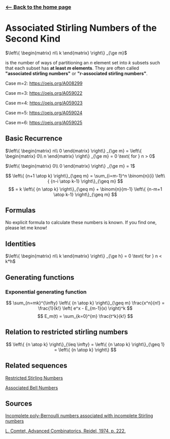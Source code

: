 <!-- title: Associated Stirling Numbers -->

### [<-- Back to the home page](index.md)

# Associated Stirling Numbers of the Second Kind
$\left\{
\begin{matrix}
    n\\
    k
\end{matrix}
\right\}
_{\ge m}$ 

is the number of ways of partitioning an $n$ element set into $k$ subsets such that each subset has **at least $m$ elements**. They are often called **"associated stirling numbers"** or **"r-associated stirling numbers"**. 

Case m=2: https://oeis.org/A008299

Case m=3: https://oeis.org/A059022

Case m=4: https://oeis.org/A059023
 
Case m=5: https://oeis.org/A059024

Case m=6: https://oeis.org/A059025

## Basic Recurrence


$\left\{
\begin{matrix}
    n\\
    0
\end{matrix}
\right\}
_{\ge m}
= \left\{
\begin{matrix}
    0\\
    n
\end{matrix}
\right\}
_{\ge m}
= 0 \text{ for } n > 0$ 

$\left\{
\begin{matrix}
    0\\
    0
\end{matrix}
\right\}
_{\ge m}
= 1$


$$
\left\{ {n+1 \atop k} \right\}_{\geq m} = \sum_{i=m-1}^n \binom{n}{i} \left\{ {n-i \atop k-1} \right\}_{\geq m}
$$
$$
= k \left\{ {n \atop k} \right\}_{\geq m} + \binom{n}{m-1} \left\{ {n-m+1 \atop k-1} \right\}_{\geq m}
$$


## Formulas

No explicit formula to calculate these numbers is known. If you find one, please let me know!


## Identities


$\left\{
\begin{matrix}
    n\\
    k
\end{matrix}
\right\}
_{\ge h}
= 0 \text{ for } n < k*h$



## Generating functions

### Exponential generating function

$$
\sum_{n=mk}^{\infty} \left\{ {n \atop k} \right\}_{\geq m} \frac{x^n}{n!} = \frac{1}{k!} \left( e^x - E_{m-1}(x) \right)^k
$$
$$
E_m(t) = \sum_{k=0}^{m} \frac{t^k}{k!}
$$

## Relation to restricted stirling numbers

$$
\left\{ {n \atop k} \right\}_{\leq \infty} = \left\{ {n \atop k} \right\}_{\geq 1} = \left\{ {n \atop k} \right\}
$$

## Related sequences

[Restricted Stirling Numbers](restrictedStirling.md)

[Associated Bell Numbers](associatedBell.md)

## Sources
[Incomplete poly-Bernoulli numbers associated with incomplete Stirling numbers
](https://arxiv.org/abs/1510.05799)


[L. Comtet, Advanced Combinatorics, Reidel, 1974, p. 222.](https://archive.org/details/Comtet_Louis_-_Advanced_Coatorics/page/n115/mode/2up)

